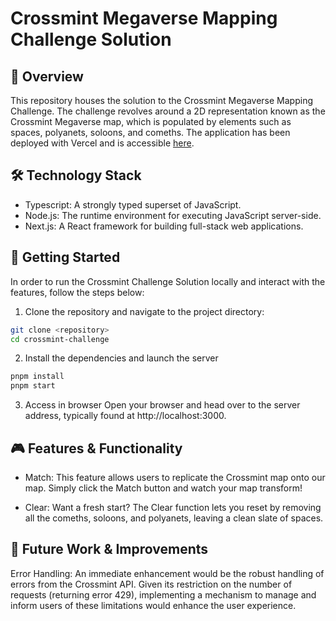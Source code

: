 # Crossmint Megaverse Mapping Challenge Solution

## 🌌 Overview

This repository houses the solution to the Crossmint Megaverse Mapping Challenge. The challenge revolves around a 2D representation known as the Crossmint Megaverse map, which is populated by elements such as spaces, polyanets, soloons, and comeths. The application has been deployed with Vercel and is accessible [here](https://crossmint-challenge-jgc.vercel.app).

## 🛠 Technology Stack

- Typescript: A strongly typed superset of JavaScript.
- Node.js: The runtime environment for executing JavaScript server-side.
- Next.js: A React framework for building full-stack web applications.

## 🚀 Getting Started

In order to run the Crossmint Challenge Solution locally and interact with the features, follow the steps below:

1. Clone the repository and navigate to the project directory:

```bash
git clone <repository>
cd crossmint-challenge
```

2. Install the dependencies and launch the server

```bash
pnpm install
pnpm start
```

3. Access in browser
   Open your browser and head over to the server address, typically found at http://localhost:3000.

## 🎮 Features & Functionality

- Match: This feature allows users to replicate the Crossmint map onto our map. Simply click the Match button and watch your map transform!

- Clear: Want a fresh start? The Clear function lets you reset by removing all the comeths, soloons, and polyanets, leaving a clean slate of spaces.

## 🔧 Future Work & Improvements

Error Handling: An immediate enhancement would be the robust handling of errors from the Crossmint API. Given its restriction on the number of requests (returning error 429), implementing a mechanism to manage and inform users of these limitations would enhance the user experience.

